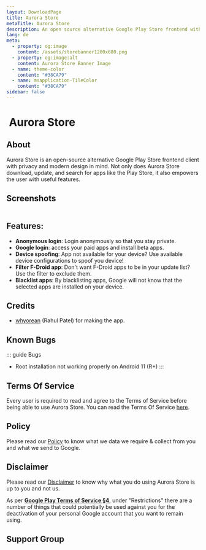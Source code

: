 ```yaml
---
layout: DownloadPage
title: Aurora Store
metaTitle: Aurora Store
description: An open source alternative Google Play Store frontend with privacy features and clean UI.
lang: de
meta:
  - property: og:image
    content: /assets/storebanner1200x680.png
  - property: og:image:alt
    content: Aurora Store Banner Image
  - name: theme-color
    content: "#38CA79"
  - name: msapplication-TileColor
    content: "#38CA79"
sidebar: false
---
```


# <img class="headerLogo" :src="$withBase('/icons/aurora_store.png')"> Aurora Store

## About

Aurora Store is an open-source alternative Google Play Store frontend client with privacy and modern design in mind. Not only does Aurora Store download, update, and search for apps like the Play Store, it also empowers the user with useful features.

## Screenshots

<img class="zoomable" :src="$withBase('/assets/screenshots_store.png')"/>

## Features:

-   **Anonymous login**: Login anonymously so that you stay private.
-   **Google login**: access your paid apps and install beta apps.
-   **Device spoofing**: App not available for your device? Use available device configurations to spoof you device!
-   **Filter F-Droid app**: Don't want F-Droid apps to be in your update list? Use the filter to exclude them.
-   **Blacklist apps**: By blacklisting apps, Google will not know that the selected apps are installed on your device.

## Credits

-   [whyorean](https://gitlab.com/whyorean/) (Rahul Patel) for making the app.

## Known Bugs

::: guide Bugs
-   Root installation not working properly on Android 11 (R+)
:::

## Terms Of Service

Every user is required to read and agree to the Terms of Service before being able to use Aurora Store. You can read the Terms Of Service [here](/faq/terms-of-service/).

## Policy

Please read our [Policy](/faq/policy/) to know what we data we require & collect from you and what we send to Google.

## Disclaimer

Please read our [Disclaimer](/faq/disclaimer/) to know why what you do using Aurora Store is up to you and not us.

As per [**Google Play Terms of Service §4**](https://play.google.com/intl/en-us_us/about/play-terms/index.html), under "Restrictions" there are a number of things that could potentially be used against you for the deactivation of your personal Google account that you want to remain using.

## Support Group

<p align="center">
	<a href="tg://resolve?domain=aurorasupport" target="_blank" rel="noopener">
    <img :src="$withBase('/assets/tg-aurorasupport-qr.png')" width="175px" style="border-radius: 15px;" />
  </a>
</p>
